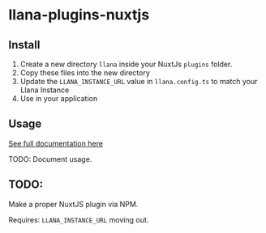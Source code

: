 # llana-plugins-nuxtjs

## Install

1. Create a new directory `llana` inside your NuxtJs `plugins` folder.
2. Copy these files into the new directory
3. Update the `LLANA_INSTANCE_URL` value in `llana.config.ts` to match your Llana Instance
4. Use in your application

## Usage

[See full documentation here](https://llana.io/integrations/overview)

TODO: Document usage.


## TODO:

Make a proper NuxtJS plugin via NPM.

Requires: `LLANA_INSTANCE_URL` moving out.
